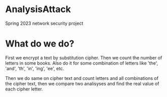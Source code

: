 # AnalysisAttack
Spring 2023 network security project

# What do we do?
First we encrypt a text by substitution cipher. Then we count the number of letters in some books. Also do it for some combination of letters like 'the', 'and', 'th', 'in', 'ing', 'ee', etc.

Then we do same on cipher text and count letters and all combinations of the cipher text, then we compare two analisyses and find the real value of each cipher letter.
